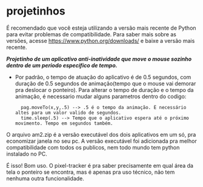 # projetinhos
É recomendado que você esteja utilizando a versão mais recente de Python para evitar problemas de compatibilidade.
Para saber mais sobre as versões, acesse https://www.python.org/downloads/ e baixe a versão mais recente.

***Projetinho de um aplicativo anti-inatividade que move o mouse sozinho dentro de um periodo específico de tempo.***

- Por padrão, o tempo de atuação do aplicativo é de 0.5 segundos, com duração de 0.5 segundos de animação(tempo que o mouse vai demorar pra deslocar o ponteiro).
Para alterar o tempo de duração e o tempo da animação, é necessario mudar alguns parametros dentro do codigo:

  
        pag.moveTo(x,y,.5) --> .5 é o tempo da animação. É necessário altes para um valor valido de segundos.
        time.sleep(.5) --> Tempo que o aplicativo espera até o próximo movimento. Tempo em segundos também.
        
O arquivo am2.zip é a versão executável dos dois aplicativos em um só, pra economizar janela no seu pc.
A versão executável foi adicionada pra melhor compatibilidade com todos os publicos, nem todo mundo tem python instalado no PC.


É isso! Bom uso. O pixel-tracker é pra saber precisamente em qual área da tela o ponteiro se encontra, mas é apenas
pra uso técnico, não tem nenhuma outra funcionalidade.
